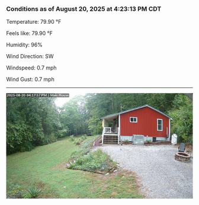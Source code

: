 ### Conditions as of August 20, 2025 at 4:23:13 PM CDT 

Temperature: 79.90 &deg;F

Feels like: 79.90 &deg;F

Humidity: 96%

Wind Direction: SW

Windspeed: 0.7 mph

Wind Gust: 0.7 mph

---

<img src="./images/latest.jpeg"/>

